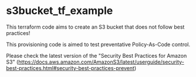 # s3bucket_tf_example

This terraform code aims to create an S3 bucket that does not follow best practices!

This provisioning code is aimed to test preventative Policy-As-Code control.

Please check the latest version of the "Security Best Practices for Amazon S3" (https://docs.aws.amazon.com/AmazonS3/latest/userguide/security-best-practices.html#security-best-practices-prevent)
